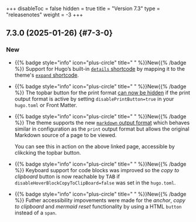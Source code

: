 +++
disableToc = false
hidden = true
title = "Version 7.3"
type = "releasenotes"
weight = -3
+++

## 7.3.0 (2025-01-26) {#7-3-0}

### New

- {{% badge style="info" icon="plus-circle" title=" " %}}New{{% /badge %}} Support for Hugo’s built-in [`details` shortcode](https://gohugo.io/content-management/shortcodes/#details) by mapping it to the theme's [`expand` shortcode](shortcodes/expand).

- {{% badge style="info" icon="plus-circle" title=" " %}}New{{% /badge %}} The topbar button for the print format [can now be hidden](authoring/frontmatter/topbar/#print-button) if the print output format is active by setting `disablePrintButton=true` in your `hugo.toml` or Front Matter.

- {{% badge style="info" icon="plus-circle" title=" " %}}New{{% /badge %}} The theme supports the new [`markdown` output format](configuration/sitemanagement/outputformats/#markdown-support) which behaves similar in configuration as the `print` output format but allows the original Markdown source of a page to be viewed.

  You can see this in action on the above linked page, accessible by clikcking the topbar button.

- {{% badge style="info" icon="plus-circle" title=" " %}}New{{% /badge %}} Keyboard support for code blocks was improved so the _copy to clipboard_ button is now reachable by <kbd>TAB</kbd> if `disableHoverBlockCopyToClipBoard=false` was set in the `hugo.toml`.

- {{% badge style="info" icon="plus-circle" title=" " %}}New{{% /badge %}} Futher accessibility impovements were made for the _anchor_, _copy to clipboard_ and _mermaid reset_ functionality by using a HTML `button` instead of a `span`.
